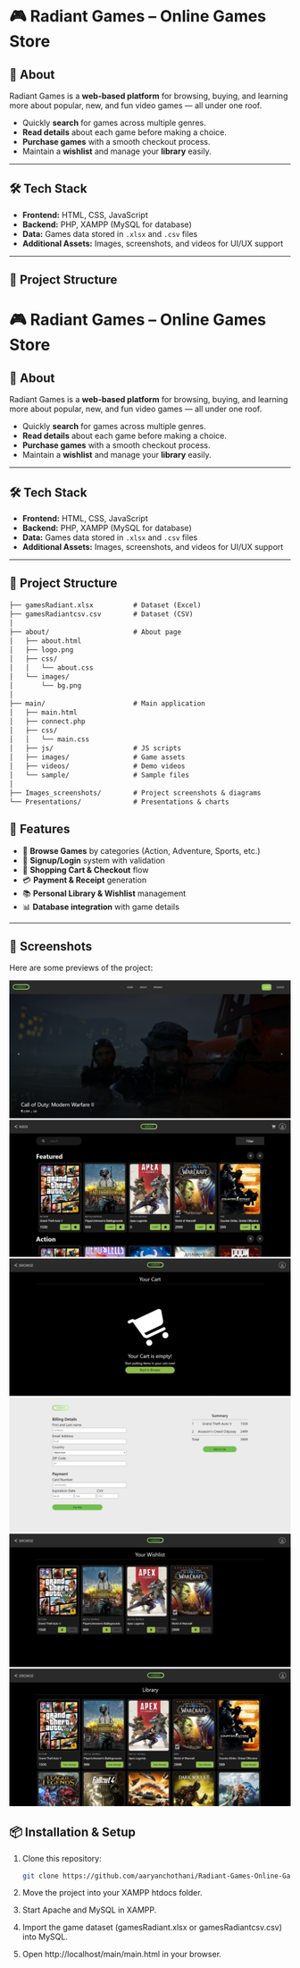 # 🎮 Radiant Games – Online Games Store

## 📌 About
Radiant Games is a **web-based platform** for browsing, buying, and learning more about popular, new, and fun video games — all under one roof.  

- Quickly **search** for games across multiple genres.  
- **Read details** about each game before making a choice.  
- **Purchase games** with a smooth checkout process.  
- Maintain a **wishlist** and manage your **library** easily.  

---

## 🛠️ Tech Stack
- **Frontend:** HTML, CSS, JavaScript  
- **Backend:** PHP, XAMPP (MySQL for database)  
- **Data:** Games data stored in `.xlsx` and `.csv` files  
- **Additional Assets:** Images, screenshots, and videos for UI/UX support  

---

## 📂 Project Structure
# 🎮 Radiant Games – Online Games Store

## 📌 About
Radiant Games is a **web-based platform** for browsing, buying, and learning more about popular, new, and fun video games — all under one roof.  

- Quickly **search** for games across multiple genres.  
- **Read details** about each game before making a choice.  
- **Purchase games** with a smooth checkout process.  
- Maintain a **wishlist** and manage your **library** easily.  

---

## 🛠️ Tech Stack
- **Frontend:** HTML, CSS, JavaScript  
- **Backend:** PHP, XAMPP (MySQL for database)  
- **Data:** Games data stored in `.xlsx` and `.csv` files  
- **Additional Assets:** Images, screenshots, and videos for UI/UX support  

---

## 📂 Project Structure
```text
├── gamesRadiant.xlsx          # Dataset (Excel)
├── gamesRadiantcsv.csv        # Dataset (CSV)
│
├── about/                     # About page
│   ├── about.html
│   ├── logo.png
│   ├── css/
│   │   └── about.css
│   └── images/
│       └── bg.png
│
├── main/                      # Main application
│   ├── main.html
│   ├── connect.php
│   ├── css/
│   │   └── main.css
│   ├── js/                    # JS scripts
│   ├── images/                # Game assets
│   ├── videos/                # Demo videos
│   └── sample/                # Sample files
│
├── Images_screenshots/        # Project screenshots & diagrams
└── Presentations/             # Presentations & charts
```

## 🚀 Features
- 🔎 **Browse Games** by categories (Action, Adventure, Sports, etc.)  
- 📝 **Signup/Login** system with validation  
- 🛒 **Shopping Cart & Checkout** flow  
- 💳 **Payment & Receipt** generation  
- 📚 **Personal Library & Wishlist** management  
- 📊 **Database integration** with game details  

---

## 📸 Screenshots
Here are some previews of the project:

![Main Page](Images_screenshots/main_page.png)  
![Browse Games](Images_screenshots/browse.png)  
![Cart](Images_screenshots/cart.png)  
![Checkout](Images_screenshots/checkout.png)  
![Wishlist](Images_screenshots/wishlist.png)  
![Library](Images_screenshots/library.png)  

## 📦 Installation & Setup
1. Clone this repository:
   ```bash
   git clone https://github.com/aaryanchothani/Radiant-Games-Online-Games-Store
2. Move the project into your XAMPP htdocs folder.

3. Start Apache and MySQL in XAMPP.

4. Import the game dataset (gamesRadiant.xlsx or gamesRadiantcsv.csv) into MySQL.

5. Open http://localhost/main/main.html in your browser.
